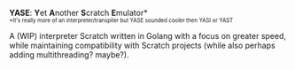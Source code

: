 **YASE**: **Y**et **A**nother **S**cratch **E**mulator*<br>
<sup><sup>*It's really more of an interpreter/transpiler but YASE sounded cooler then YASI or YAST</sup></sup>

A (WIP) interpreter Scratch written in Golang with a focus on greater speed, while maintaining compatibility with Scratch projects (while also perhaps adding multithreading? maybe?). 